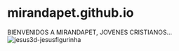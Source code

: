# mirandapet.github.io


BIENVENIDOS A MIRANDAPET, JOVENES CRISTIANOS...
![jesus3d-jesusfigurinha](https://github.com/user-attachments/assets/27a2b03d-8fa8-447b-bcd8-0e4abe7186e7)
